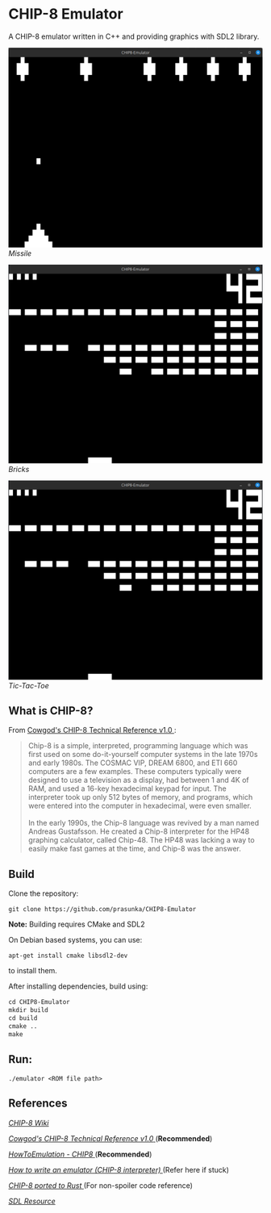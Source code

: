 # CHIP-8 Emulator

A CHIP-8 emulator written in C++ and providing graphics with SDL2 library.

![MISSILE](screenshots/missile.png "MISSILE")
*Missile*

![BRICKS](screenshots/brick.png "BRICKS")
*Bricks*

![TICTAC](screenshots/brick.png "TICTAC")
*Tic-Tac-Toe*

## What is CHIP-8?
From [Cowgod's CHIP-8 Technical Reference v1.0 ](http://devernay.free.fr/hacks/chip8/C8TECH10.HTM) :
> Chip-8 is a simple, interpreted, programming language which was first used on some do-it-yourself computer systems in the late 1970s and early 1980s. The COSMAC VIP, DREAM 6800, and ETI 660 computers are a few examples. These computers typically were designed to use a television as a display, had between 1 and 4K of RAM, and used a 16-key hexadecimal keypad for input. The interpreter took up only 512 bytes of memory, and programs, which were entered into the computer in hexadecimal, were even smaller.<br/><br/>
>In the early 1990s, the Chip-8 language was revived by a man named Andreas Gustafsson. He created a Chip-8 interpreter for the HP48 graphing calculator, called Chip-48. The HP48 was lacking a way to easily make fast games at the time, and Chip-8 was the answer.

## Build

Clone the repository:
```
git clone https://github.com/prasunka/CHIP8-Emulator
```

**Note:** Building requires CMake and SDL2

On Debian based systems, you can use:
```
apt-get install cmake libsdl2-dev
```
to install them.

After installing dependencies, build using:
```
cd CHIP8-Emulator
mkdir build
cd build
cmake ..
make
```

## Run:
```
./emulator <ROM file path>
```

## References
[*CHIP-8 Wiki*](https://en.wikipedia.org/wiki/CHIP-8)

[*Cowgod's CHIP-8 Technical Reference v1.0* ](http://devernay.free.fr/hacks/chip8/C8TECH10.HTM)(**Recommended**)

[*HowToEmulation - CHIP8* ](http://www.multigesture.net/wp-content/uploads/mirror/goldroad/chip8.shtml)(**Recommended**)

[*How to write an emulator (CHIP-8 interpreter)* ](http://www.multigesture.net/articles/how-to-write-an-emulator-chip-8-interpreter/)(Refer here if stuck)

[*CHIP-8 ported to Rust* ](https://github.com/epistelli/dale8)(For non-spoiler code reference)

[*SDL Resource* ](https://wiki.libsdl.org/)
<!--(https://adamtcroft.com/playing-sound-with-sdl-c/)-->
